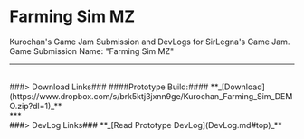 # Farming Sim MZ <a name="top"></a>
Kurochan's Game Jam Submission and DevLogs for SirLegna's Game Jam. Game Submission Name: "Farming Sim MZ"

***
<br>
###> Download Links###
####Prototype Build:####
**_[Download](https://www.dropbox.com/s/brk5ktj3jxnn9ge/Kurochan_Farming_Sim_DEMO.zip?dl=1)_**
<br>
***
<br>
###> DevLog Links###
**_[Read Prototype DevLog](DevLog.md#top)_**